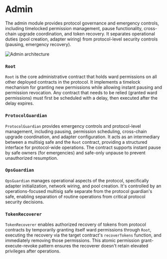 # Admin

The admin module provides protocol governance and emergency controls, including timelocked permission management, pause functionality, cross-chain upgrade coordination, and token recovery. It separates operational duties (pool creation, adapter wiring) from protocol-level security controls (pausing, emergency recovery).

![Admin architecture](http://www.plantuml.com/plantuml/proxy?cache=no&src=https://raw.githubusercontent.com/centrifuge/protocol/refs/heads/main/docs/architecture/admin.puml)

### `Root`

`Root` is the core administrative contract that holds ward permissions on all other deployed contracts in the protocol. It implements a timelock mechanism for granting new permissions while allowing instant pausing and permission revocation. Any contract that needs to be relied (granted ward permissions) must first be scheduled with a delay, then executed after the delay expires.

### `ProtocolGuardian`

`ProtocolGuardian` provides emergency controls and protocol-level management, including pausing, permission scheduling, cross-chain upgrade coordination, and adapter configuration. It acts as an intermediary between a multisig safe and the `Root` contract, providing a structured interface for protocol-wide operations. The contract supports instant pause by safe owners (for emergencies) and safe-only unpause to prevent unauthorized resumption.

### `OpsGuardian`

`OpsGuardian` manages operational aspects of the protocol, specifically adapter initialization, network wiring, and pool creation. It's controlled by an operations-focused multisig safe separate from the protocol guardian's safe, enabling separation of routine operations from critical protocol security decisions.

### `TokenRecoverer`

`TokenRecoverer` enables authorized recovery of tokens from protocol contracts by temporarily granting itself ward permissions through `Root`, executing the recovery via the target contract's `recoverTokens` function, and immediately removing those permissions. This atomic permission grant-execute-revoke pattern ensures the recoverer doesn't retain elevated privileges after operations.